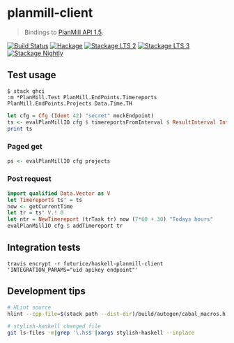 # planmill-client

> Bindings to [PlanMill API 1.5](https://online.planmill.com/pmtrial/schemas/v1_5/index.html).

[![Build Status](https://travis-ci.org/futurice/haskell-planmill-client.svg?branch=master)](https://travis-ci.org/futurice/haskell-planmill-client)
[![Hackage](https://img.shields.io/hackage/v/planmill-client.svg)](http://hackage.haskell.org/package/planmill-client)
[![Stackage LTS 2](http://stackage.org/package/planmill-client/badge/lts-2)](http://stackage.org/lts-2/package/planmill-client)
[![Stackage LTS 3](http://stackage.org/package/planmill-client/badge/lts-3)](http://stackage.org/lts-3/package/planmill-client)
[![Stackage Nightly](http://stackage.org/package/planmill-client/badge/nightly)](http://stackage.org/nightly/package/planmill-client)

## Test usage

```
$ stack ghci
:m *PlanMill.Test PlanMill.EndPoints.Timereports PlanMill.EndPoints.Projects Data.Time.TH
```

```hs
let cfg = Cfg (Ident 42) "secret" mockEndpoint)
ts <- evalPlanMillIO cfg $ timereportsFromInterval $ ResultInterval IntervalStart $(mkUTCTime "2015-12-01T00:00:00+03:00") $(mkUTCTime "2016-01-01T00:00:00+03:00")
print ts
```

### Paged get

```hs
ps <- evalPlanMillIO cfg projects
```

### Post request

```hs
import qualified Data.Vector as V
let Timereports ts' = ts
now <- getCurrentTime
let tr = ts' V.! 0
let ntr = NewTimereport (trTask tr) now (7*60 + 30) "Todays hours"
evalPlanMillIO cfg $ addTimereport tr
```

## Integration tests

```
travis encrypt -r futurice/haskell-planmill-client 'INTEGRATION_PARAMS="uid apikey endpoint"'
```

## Development tips

```sh
# HLint source
hlint --cpp-file=$(stack path --dist-dir)/build/autogen/cabal_macros.h src

# stylish-haskell changed file
git ls-files -m|grep '\.hs$'|xargs stylish-haskell --inplace
```

